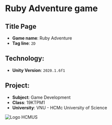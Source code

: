 # Ruby Adventure game

## Title Page

-  **Game name**: Ruby Adventure
-  **Tag line**: `2D`

## Technology:

-  **Unity Version**: `2020.1.6f1`

## Project:

-  **Subject**: Game Development
-  **Class**: 19KTPM1
-  **University**: VNU - HCMc University of Science

![Logo HCMUS](./Assets/Sprites/Icon/logo-khoa-hoc-tu-nhien-inkythuatso-01.png)
